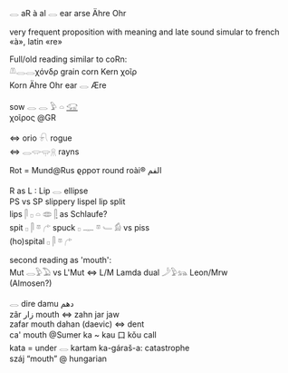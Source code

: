 𓂋 aR à al 𓂋 ear arse Ähre Ohr  

very frequent proposition with meaning and late sound simular to french «à», latin «re»  

Full/old reading similar to coRn:  
𓌨𓂋𓂋χόνδρ grain corn Kern χοῖρ  
Korn Ähre Ohr ear 𓂋 Ære  

   sow    𓂋  𓂋  𓅱  𓏏  [𓃟](𓃟)  
χοῖρος @GR  

⇔ orio 𓍯 rogue  
⇔ 𓂋𓂌𓂍𓇶 rayns  

Rot = Mund@Rus ϱρрот round roài® الفم  

R as L : Lip 𓂋 ellipse  
PS vs SP  slippery lispel lip split  
lips 𓋴 𓊪 𓏏 𓂏   [𓋴](𓋴) as Schlaufe?  
spit 𓊪  𓋴  𓎼  𓂐  spuck  𓊪  𓊃  𓎼  𓄑  𓀁    vs piss  
(ho)spital   𓊪  𓋴  𓎼  𓂐  

second reading as 'mouth':  
Mut 𓂋𓅱𓅐 vs L'Mut ⇔ L/M Lamda dual 𓌳𓅱𓃬 Leon/Mrw  
(Almosen?)  

𓂋 dire damu  دهم  
   zâr زار mouth ⇔ zahn jar jaw  
   zafar mouth dahan (daevic) ⇔ dent  
   ca' mouth @Sumer  ka ~ kau 口 kǒu call  
   kata = under 𓂋 kartam  ka-gáraš-a: catastrophe  
   száj “mouth” @ hungarian  

